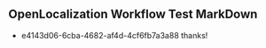 ## OpenLocalization Workflow Test MarkDown
* e4143d06-6cba-4682-af4d-4cf6fb7a3a88 thanks!

<!--HONumber=Jul16_HO4-->


